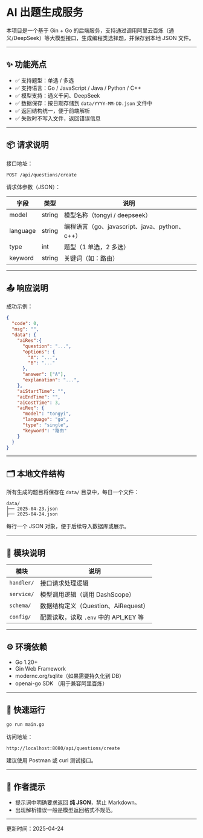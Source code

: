 # AI 出题生成服务

本项目是一个基于 Gin + Go 的后端服务，支持通过调用阿里云百炼（通义/DeepSeek）等大模型接口，生成编程类选择题，并保存到本地 JSON 文件。

---

## ✨ 功能亮点

- ✅ 支持题型：单选 / 多选
- ✅ 支持语言：Go / JavaScript / Java / Python / C++
- ✅ 模型支持：通义千问、DeepSeek
- ✅ 数据保存：按日期存储到 `data/YYYY-MM-DD.json` 文件中
- ✅ 返回结构统一，便于前端解析
- ✅ 失败时不写入文件，返回错误信息

---

## 📦 请求说明

接口地址：

```
POST /api/questions/create
```

请求体参数（JSON）：

| 字段      | 类型   | 说明              |
|-----------|--------|-------------------|
| model     | string | 模型名称（tongyi / deepseek）|
| language  | string | 编程语言（go、javascript、java、python、c++）|
| type      | int    | 题型（1 单选，2 多选）|
| keyword   | string | 关键词（如：路由）|

---

## 📤 响应说明

成功示例：

```json
{
  "code": 0,
  "msg": "",
  "data": {
    "aiRes":{
      "question": "...",
      "options": {
        "A": "...",
        "B": "..."
      },
      "answer": ["A"],
      "explanation": "...",
    },
    "aiStartTime": "",
    "aiEndTime": "",
    "aiCostTime": 3,
    "aiReq": {
      "model": "tongyi",
      "language": "go",
      "type": "single",
      "keyword": "路由"
    }
  }
}
```

---

## 🗂️ 本地文件结构

所有生成的题目将保存在 `data/` 目录中，每日一个文件：

```
data/
├── 2025-04-23.json
├── 2025-04-24.json
```

每行一个 JSON 对象，便于后续导入数据库或展示。

---

## 🧱 模块说明

| 模块       | 说明                         |
|------------|------------------------------|
| `handler/` | 接口请求处理逻辑             |
| `service/` | 模型调用逻辑（调用 DashScope）|
| `schema/`  | 数据结构定义（Question、AiRequest）|
| `config/`  | 配置读取，读取 `.env` 中的 API_KEY 等 |

---

## ⚙️ 环境依赖

- Go 1.20+
- Gin Web Framework
- modernc.org/sqlite（如果需要持久化到 DB）
- openai-go SDK （用于兼容阿里百炼）

---

## 🚀 快速运行

```bash
go run main.go
```

访问地址：

```
http://localhost:8080/api/questions/create
```

建议使用 Postman 或 curl 测试接口。

---

## 🧠 作者提示

- 提示词中明确要求返回 **纯 JSON**，禁止 Markdown。
- 出现解析错误一般是模型返回格式不规范。

---

更新时间：2025-04-24
